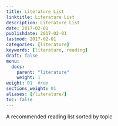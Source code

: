 ```yaml
---
title: Literature List
linktitle: Literature List
description: Literature List
date: 2017-02-01
publishdate: 2017-02-01
lastmod: 2017-02-01
categories: [literature]
keywords: [literature, reading]
draft: false
menu:
  docs:
    parent: "literature"
    weight: 1
weight: 01	#rem
sections_weight: 01
aliases: [/literature/]
toc: false
---
```

 A recommended reading list sorted by topic

